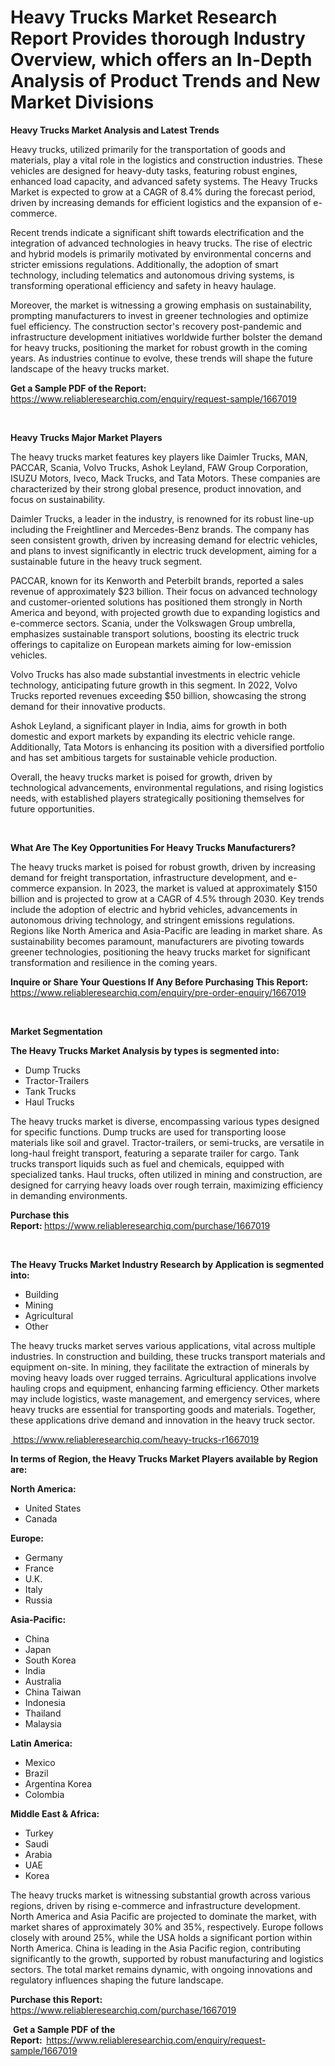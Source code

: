 <p><h1>Heavy Trucks Market Research Report Provides thorough Industry Overview, which offers an In-Depth Analysis of Product Trends and New Market Divisions</h1></p><p><strong>Heavy Trucks Market Analysis and Latest Trends</strong></p>
<p><p>Heavy trucks, utilized primarily for the transportation of goods and materials, play a vital role in the logistics and construction industries. These vehicles are designed for heavy-duty tasks, featuring robust engines, enhanced load capacity, and advanced safety systems. The Heavy Trucks Market is expected to grow at a CAGR of 8.4% during the forecast period, driven by increasing demands for efficient logistics and the expansion of e-commerce.</p><p>Recent trends indicate a significant shift towards electrification and the integration of advanced technologies in heavy trucks. The rise of electric and hybrid models is primarily motivated by environmental concerns and stricter emissions regulations. Additionally, the adoption of smart technology, including telematics and autonomous driving systems, is transforming operational efficiency and safety in heavy haulage. </p><p>Moreover, the market is witnessing a growing emphasis on sustainability, prompting manufacturers to invest in greener technologies and optimize fuel efficiency. The construction sector's recovery post-pandemic and infrastructure development initiatives worldwide further bolster the demand for heavy trucks, positioning the market for robust growth in the coming years. As industries continue to evolve, these trends will shape the future landscape of the heavy trucks market.</p></p>
<p><strong>Get a Sample PDF of the Report:&nbsp;</strong> <a href="https://www.reliableresearchiq.com/enquiry/request-sample/1667019?utm_campaign=2276&utm_medium=2&utm_source=Github&utm_content=ia&utm_term=17042025&utm_id=heavy-trucks">https://www.reliableresearchiq.com/enquiry/request-sample/1667019</a></p>
<p>&nbsp;</p>
<p><strong>Heavy Trucks Major Market Players</strong></p>
<p><p>The heavy trucks market features key players like Daimler Trucks, MAN, PACCAR, Scania, Volvo Trucks, Ashok Leyland, FAW Group Corporation, ISUZU Motors, Iveco, Mack Trucks, and Tata Motors. These companies are characterized by their strong global presence, product innovation, and focus on sustainability.</p><p>Daimler Trucks, a leader in the industry, is renowned for its robust line-up including the Freightliner and Mercedes-Benz brands. The company has seen consistent growth, driven by increasing demand for electric vehicles, and plans to invest significantly in electric truck development, aiming for a sustainable future in the heavy truck segment.</p><p>PACCAR, known for its Kenworth and Peterbilt brands, reported a sales revenue of approximately $23 billion. Their focus on advanced technology and customer-oriented solutions has positioned them strongly in North America and beyond, with projected growth due to expanding logistics and e-commerce sectors. Scania, under the Volkswagen Group umbrella, emphasizes sustainable transport solutions, boosting its electric truck offerings to capitalize on European markets aiming for low-emission vehicles.</p><p>Volvo Trucks has also made substantial investments in electric vehicle technology, anticipating future growth in this segment. In 2022, Volvo Trucks reported revenues exceeding $50 billion, showcasing the strong demand for their innovative products.</p><p>Ashok Leyland, a significant player in India, aims for growth in both domestic and export markets by expanding its electric vehicle range. Additionally, Tata Motors is enhancing its position with a diversified portfolio and has set ambitious targets for sustainable vehicle production.</p><p>Overall, the heavy trucks market is poised for growth, driven by technological advancements, environmental regulations, and rising logistics needs, with established players strategically positioning themselves for future opportunities.</p></p>
<p>&nbsp;</p>
<p><strong>What Are The Key Opportunities For Heavy Trucks Manufacturers?</strong></p>
<p><p>The heavy trucks market is poised for robust growth, driven by increasing demand for freight transportation, infrastructure development, and e-commerce expansion. In 2023, the market is valued at approximately $150 billion and is projected to grow at a CAGR of 4.5% through 2030. Key trends include the adoption of electric and hybrid vehicles, advancements in autonomous driving technology, and stringent emissions regulations. Regions like North America and Asia-Pacific are leading in market share. As sustainability becomes paramount, manufacturers are pivoting towards greener technologies, positioning the heavy trucks market for significant transformation and resilience in the coming years.</p></p>
<p><strong>Inquire or Share Your Questions If Any Before Purchasing This Report:</strong> <a href="https://www.reliableresearchiq.com/enquiry/pre-order-enquiry/1667019?utm_campaign=2276&utm_medium=2&utm_source=Github&utm_content=ia&utm_term=17042025&utm_id=heavy-trucks">https://www.reliableresearchiq.com/enquiry/pre-order-enquiry/1667019</a></p>
<p>&nbsp;</p>
<p><strong>Market Segmentation</strong></p>
<p><strong>The Heavy Trucks Market Analysis by types is segmented into:</strong></p>
<p><ul><li>Dump Trucks</li><li>Tractor-Trailers</li><li>Tank Trucks</li><li>Haul Trucks</li></ul></p>
<p><p>The heavy trucks market is diverse, encompassing various types designed for specific functions. Dump trucks are used for transporting loose materials like soil and gravel. Tractor-trailers, or semi-trucks, are versatile in long-haul freight transport, featuring a separate trailer for cargo. Tank trucks transport liquids such as fuel and chemicals, equipped with specialized tanks. Haul trucks, often utilized in mining and construction, are designed for carrying heavy loads over rough terrain, maximizing efficiency in demanding environments.</p></p>
<p><strong>Purchase this Report:&nbsp;</strong><a href="https://www.reliableresearchiq.com/purchase/1667019?utm_campaign=2276&utm_medium=2&utm_source=Github&utm_content=ia&utm_term=17042025&utm_id=heavy-trucks">https://www.reliableresearchiq.com/purchase/1667019</a></p>
<p>&nbsp;</p>
<p><strong>The Heavy Trucks Market Industry Research by Application is segmented into:</strong></p>
<p><ul><li>Building</li><li>Mining</li><li>Agricultural</li><li>Other</li></ul></p>
<p><p>The heavy trucks market serves various applications, vital across multiple industries. In construction and building, these trucks transport materials and equipment on-site. In mining, they facilitate the extraction of minerals by moving heavy loads over rugged terrains. Agricultural applications involve hauling crops and equipment, enhancing farming efficiency. Other markets may include logistics, waste management, and emergency services, where heavy trucks are essential for transporting goods and materials. Together, these applications drive demand and innovation in the heavy truck sector.</p></p>
<p><a href="https://www.reliableresearchiq.com/heavy-trucks-r1667019?utm_campaign=2276&utm_medium=2&utm_source=Github&utm_content=ia&utm_term=17042025&utm_id=heavy-trucks">&nbsp;https://www.reliableresearchiq.com/heavy-trucks-r1667019</a></p>
<p><strong>In terms of Region, the Heavy Trucks Market Players available by Region are:</strong></p>
<p>
    <p> <strong> North America: </strong>
        <ul>
            <li>United States</li>
            <li>Canada</li>
        </ul>
        </p> 
    <p> <strong> Europe: </strong>
        <ul>
            <li>Germany</li>
            <li>France</li>
            <li>U.K.</li>
            <li>Italy</li>
            <li>Russia</li>
        </ul>
        </p> 
    <p> <strong> Asia-Pacific: </strong>
        <ul>
            <li>China</li>
            <li>Japan</li>
            <li>South Korea</li>
            <li>India</li>
            <li>Australia</li>
            <li>China Taiwan</li>
            <li>Indonesia</li>
            <li>Thailand</li>
            <li>Malaysia</li>
        </ul>
        </p> 
    <p> <strong> Latin America: </strong>
        <ul>
            <li>Mexico</li>
            <li>Brazil</li>
            <li>Argentina Korea</li>
            <li>Colombia</li>
        </ul>
        </p> 
    <p> <strong> Middle East & Africa: </strong>
        <ul>
            <li>Turkey</li>
            <li>Saudi</li>
            <li>Arabia</li>
            <li>UAE</li>
            <li>Korea</li>
        </ul>
    </p>
    </p>
<p><p>The heavy trucks market is witnessing substantial growth across various regions, driven by rising e-commerce and infrastructure development. North America and Asia Pacific are projected to dominate the market, with market shares of approximately 30% and 35%, respectively. Europe follows closely with around 25%, while the USA holds a significant portion within North America. China is leading in the Asia Pacific region, contributing significantly to the growth, supported by robust manufacturing and logistics sectors. The total market remains dynamic, with ongoing innovations and regulatory influences shaping the future landscape.</p></p>
<p><strong>Purchase this Report: </strong><a href="https://www.reliableresearchiq.com/purchase/1667019?utm_campaign=2276&utm_medium=2&utm_source=Github&utm_content=ia&utm_term=17042025&utm_id=heavy-trucks">https://www.reliableresearchiq.com/purchase/1667019</a></p>
<p>&nbsp;<strong>Get a Sample PDF of the Report:&nbsp;&nbsp;</strong><a href="https://www.reliableresearchiq.com/enquiry/request-sample/1667019?utm_campaign=2276&utm_medium=2&utm_source=Github&utm_content=ia&utm_term=17042025&utm_id=heavy-trucks">https://www.reliableresearchiq.com/enquiry/request-sample/1667019</a></p>
<p><strong></strong></p>
<p><p></p><p></p><p></p></p>